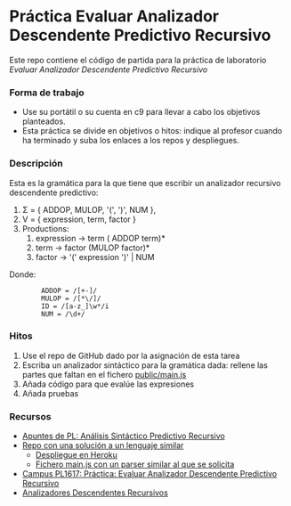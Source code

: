 # Práctica Evaluar Analizador Descendente Predictivo Recursivo

Este repo contiene el código de partida para la práctica de laboratorio
*Evaluar Analizador Descendente Predictivo Recursivo*

### Forma de trabajo

* Use su portátil o su cuenta en c9 para llevar a cabo los objetivos planteados.
* Esta práctica se divide en objetivos o hitos:  indique al profesor  cuando ha terminado y suba los enlaces a los repos y despliegues.

### Descripción

Esta es la gramática para la que tiene que escribir un analizador recursivo descendente predictivo:

1.  Σ = { ADDOP, MULOP, '(', ')', NUM },
2.  V = {  expression, term, factor }
3.  Productions:
    1.  expression → term ( ADDOP term)* 
    2.  term → factor (MULOP factor)*
    3.  factor → '(' expression ')' | NUM

Donde:

            ADDOP = /[+-]/
            MULOP = /[*\/]/
            ID = /[a-z_]\w*/i
            NUM = /\d+/

### Hitos

1. Use el repo de GitHub dado por la asignación de esta tarea 
2. Escriba un analizador sintáctico para la gramática dada: rellene las partes que faltan en el fichero [public/main.js](https://github.com/ULL-ESIT-PL-1617/evalua-pdr/blob/master/public/main.js)
3. Añada código para que evalúe las expresiones
4. Añada pruebas

### Recursos

* [Apuntes de PL: Análisis Sintáctico Predictivo Recursivo](http://crguezl.github.io/pl-html/node22.html)
* [Repo con una solución a un lenguaje similar](https://github.com/crguezl/prdcalc)
  -  [Despliegue en Heroku](http://predictiveparser.herokuapp.com/)
  - [Fichero main.js con un parser similar al que se solicita](https://github.com/crguezl/prdcalc/blob/master/views/main.js)
* [Campus PL1617: Práctica: Evaluar Analizador Descendente Predictivo Recursivo](https://campusvirtual.ull.es/1617/mod/assign/view.php?id=195888)
* [Analizadores Descendentes Recursivos](https://casianorodriguezleon.gitbooks.io/ull-esit-1617/content/apuntes/parsing/recursivodescendente/)
